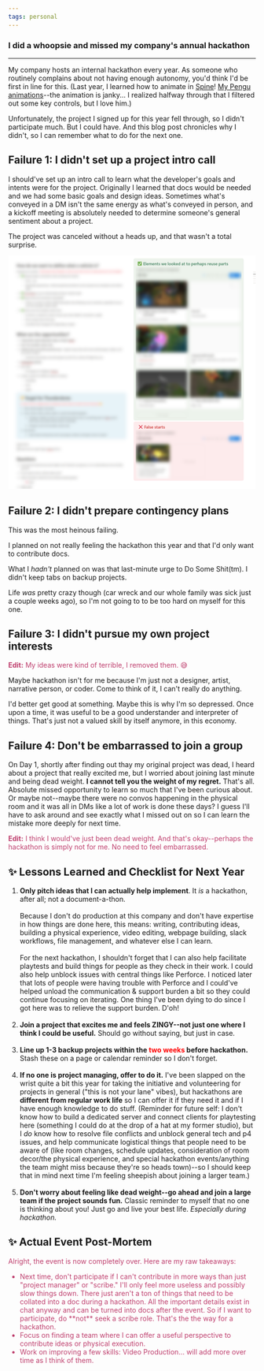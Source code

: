 ```yaml
---
tags: personal
---
```


### I did a whoopsie and missed my company's annual hackathon
---

My company hosts an internal hackathon every year. As someone who routinely complains about not having enough autonomy, you'd think I'd be first in line for this. (Last year, I learned how to animate in [Spine](https://esotericsoftware.com/)! [My Pengu animations](/files/fun/apruchnicki-spine-animations.mp4)--the animation is janky... I realized halfway through that I filtered out some key controls, but I love him.)  

Unfortunately, the project I signed up for this year fell through, so I didn't participate much. But I could have. And this blog post chronicles why I didn't, so I can remember what to do for the next one. 

## Failure 1: I didn't set up a project intro call 

I should've set up an intro call to learn what the developer's goals and intents were for the project. Originally I learned that docs would be needed and we had some basic goals and design ideas. Sometimes what's conveyed in a DM isn't the same energy as what's conveyed in person, and a kickoff meeting is absolutely needed to determine someone's general sentiment about a project. 

The project was canceled without a heads up, and that wasn't a total surprise. 

![notion page for our project](/img/posts/2025/apruchnicki-failed-hackathon.png "*Made a notion page for the project with a small db of reference for the thing we hoped to do.*")

## Failure 2: I didn't prepare contingency plans

This was the most heinous failing. 

I planned on not really feeling the hackathon this year and that I'd only want to contribute docs. 

What I *hadn't* planned on was that last-minute urge to Do Some Shit(tm). I didn't keep tabs on backup projects. 

Life *was* pretty crazy though (car wreck and our whole family was sick just a couple weeks ago), so I'm not going to to be too hard on myself for this one.

## Failure 3: I didn't pursue my own project interests

<font color="#BF416F"><strong>Edit:</strong> My ideas were kind of terrible, I removed them. 😅</font>

Maybe hackathon isn't for me because I'm just not a designer, artist, narrative person, or coder. Come to think of it, I can't really do anything. 

I'd better get good at something. Maybe this is why I'm so depressed. Once upon a time, it was useful to be a good understander and interpreter of things. That's just not a valued skill by itself anymore, in this economy.

## Failure 4: Don't be embarrassed to join a group

On Day 1, shortly after finding out thay my original project was dead, I heard about a project that really excited me, but I worried about joining last minute and being dead weight. **I cannot tell you the weight of my regret.** That's all. Absolute missed opportunity to learn so much that I've been curious about. Or maybe not--maybe there were no convos happening in the physical room and it was all in DMs like a lot of work is done these days? I guess I'll have to ask around and see exactly what I missed out on so I can learn the mistake more deeply for next time.  

<font color="#BF416F"><strong>Edit:</strong> I think I would've just been dead weight. And that's okay--perhaps the hackathon is simply not for me. No need to feel embarrassed.</font>

## ✨ Lessons Learned and Checklist for Next Year
1. **Only pitch ideas that I can actually help implement**. It *is* a hackathon, after all; not a document-a-thon. 
<br><br>Because I don't do production at this company and don't have expertise in how things are done here, this means: writing, contributing ideas, building a physical experience, video editing, webpage building, slack workflows, file management, and whatever else I can learn.<br><br>
For the next hackathon, I shouldn't forget that I can also help facilitate playtests and build things for people as they check in their work. I could also help unblock issues with central things like Perforce. I noticed later that lots of people were having trouble with Perforce and I could've helped unload the communication & support burden a bit so they could continue focusing on iterating. One thing I've been dying to do since I got here was to relieve the support burden. D'oh!<br><br>
2. **Join a project that excites me and feels ZINGY--not just one where I think I could be useful.** Should go without saying, but just in case. <br><br>
3. **Line up 1-3 backup projects within the <font color="red">two weeks</font> before hackathon.** Stash these on a page or calendar reminder so I don't forget. <br><br>
4. **If no one is project managing, offer to do it.** I've been slapped on the wrist quite a bit this year for taking the initiative and volunteering for projects in general ("this is not your lane" vibes),
 but hackathons are **different from regular work life** so I can offer it if they need it and if I have enough knowledge to do stuff. (Reminder for future self: I don't know how to build a dedicated server
 and connect clients for playtesting here (something I could do at the drop of a hat at my former studio), but I *do* know how to resolve file conflicts and unblock general tech and p4 issues, and help communicate logistical things that people need to be aware of (like room changes, schedule updates, consideration of room decor/the physical experience, and special hackathon events/anything the team might miss because they're so heads town)--so I should keep that in mind next time I'm feeling sheepish about joining a larger team.) <br><br>
5. **Don't worry about feeling like dead weight--go ahead and join a large team if the project sounds fun.** Classic reminder to myself that no one is thinking about you! Just go and live your best life. *Especially during hackathon.*


## ✨ Actual Event Post-Mortem
<font color="#BF416F">Alright, the event is now completely over. Here are my raw takeaways: 
<ul>
<li>Next time, don't participate if I can't contribute in more ways than just "project manager" or "scribe." I'll only feel more useless and possibly slow things down. There just aren't a ton of things that
need to be collated into a doc during a hackathon. All the important details exist in chat anyway and can be turned into docs after the event. So if I want to participate, do **not** seek a scribe role. That's the the way for a hackathon.</li>
<li>Focus on finding a team where I can offer a useful perspective to contribute ideas or physical execution.</li>
<li>Work on improving a few skills: Video Production... will add more over time as I think of them.</li>
</ul></font>
